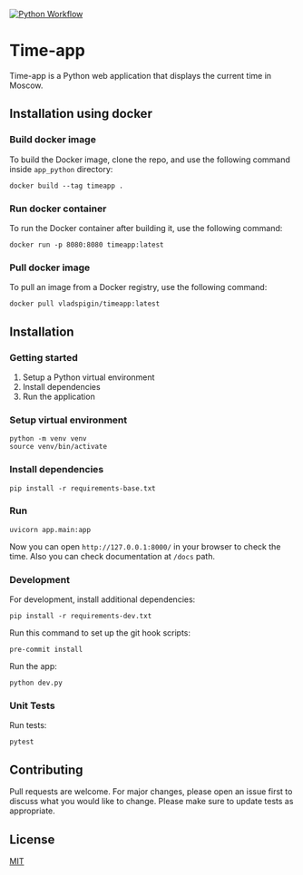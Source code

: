[![Python Workflow](https://github.com/vladislav5ik/core-course-labs/actions/workflows/python.yml/badge.svg)](https://github.com/vladislav5ik/core-course-labs/actions/workflows/python.yml)

# Time-app

Time-app is a Python web application that displays the current time in Moscow.

## Installation using docker
### Build docker image
To build the Docker image, clone the repo, and use the following command inside `app_python` directory:
```
docker build --tag timeapp .
```
### Run docker container
To run the Docker container after building it, use the following command:
```
docker run -p 8080:8080 timeapp:latest
```
### Pull docker image
To pull an image from a Docker registry, use the following command:
```
docker pull vladspigin/timeapp:latest
```

## Installation
### Getting started
1. Setup a Python virtual environment
2. Install dependencies
3. Run the application

### Setup virtual environment
```
python -m venv venv
source venv/bin/activate
```
### Install dependencies
```
pip install -r requirements-base.txt
```

### Run
```
uvicorn app.main:app
```
Now you can open `http://127.0.0.1:8000/` in your browser to check the time. Also you can check documentation at `/docs` path.

### Development
For development, install additional dependencies:
```
pip install -r requirements-dev.txt
```
Run this command to set up the git hook scripts:
```
pre-commit install
```

Run the app:
```
python dev.py
```
### Unit Tests
Run tests:
```
pytest
```

## Contributing

Pull requests are welcome. For major changes, please open an issue first to discuss what you would like to change.
Please make sure to update tests as appropriate.

## License

[MIT](https://choosealicense.com/licenses/mit/)
